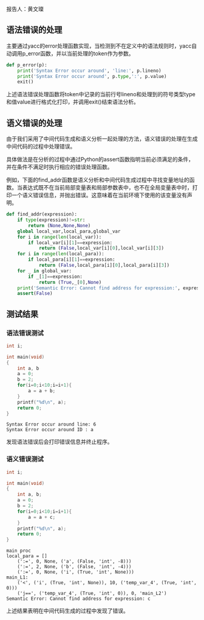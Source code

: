 报告人：黄文璨

## 语法错误的处理
主要通过yacc的error处理函数实现，当检测到不在定义中的语法规则时，yacc自动调用p_error函数，并以当前处理的token作为参数。
```python
def p_error(p):
    print('Syntax Error occur around', 'line:', p.lineno)
    print('Syntax Error occur around', p.type,':', p.value)
    exit()
```
上述语法错误处理函数将token中记录的当前行号lineno和处理到的符号类型type和值value进行格式化打印，并调用exit()结束语法分析。

## 语义错误的处理
由于我们采用了中间代码生成和语义分析一起处理的方法，语义错误的处理在生成中间代码的过程中处理错误。

具体做法是在分析的过程中通过Python的assert函数指明当前必须满足的条件，并在条件不满足时执行相应的错误处理函数。

例如，下面的find_addr函数是语义分析和中间代码生成过程中寻找变量地址的函数。当表达式既不在当前局部变量表和局部参数表中，也不在全局变量表中时，打印一个语义错误信息，并抛出错误。这意味着在当前环境下使用的该变量没有声明。

```python
def find_addr(expression):
	if type(expression)!=str:
		return (None,None,None)
	global local_var,local_para,global_var
	for i in range(len(local_var)):
		if local_var[i][1]==expression:
			return (False,local_var[i][0],local_var[i][3])
	for i in range(len(local_para)):
		if local_para[i][1]==expression:
			return (False,local_para[i][0],local_para[i][3])
	for _ in global_var:
		if _[1]==expression:
			return (True,_[0],None)
	print('Semantic Error: Cannot find address for expression:', expression)
	assert(False)
```

## 测试结果
### 语法错误测试
```c
int i;

int main(void)
{
    int a, b
    a = 0;
    b = 2;
    for(i=0;i<10;i=i+1){
        a = a + b;
    }
    printf("%d\n", a);
    return 0;
}
```
```
Syntax Error occur around line: 6
Syntax Error occur around ID : a
```
发现语法错误后会打印错误信息并终止程序。

### 语义错误测试
```c
int i;

int main(void)
{
    int a, b;
    a = 0;
    b = 2;
    for(i=0;i<10;i=i+1){
        a = a + c;
    }
    printf("%d\n", a);
    return 0;
}
```
```
main proc
local_para = []
	(':=', 0, None, ('a', (False, 'int', -8)))
	(':=', 2, None, ('b', (False, 'int', -4)))
	(':=', 0, None, ('i', (True, 'int', None)))
main_L1:
	('<', ('i', (True, 'int', None)), 10, ('temp_var_4', (True, 'int', 0)))
	('j==', ('temp_var_4', (True, 'int', 0)), 0, 'main_L2')
Semantic Error: Cannot find address for expression: c
```
上述结果表明在中间代码生成的过程中发现了错误。
